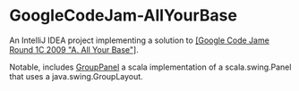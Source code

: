 GoogleCodeJam-AllYourBase
==========================

An IntelliJ IDEA project implementing a solution to
[[Google Code Jame Round 1C 2009 "A. All Your Base"]](http://code.google.com/codejam/contest/189252/dashboard).

Notable, includes 
[GroupPanel](https://github.com/carlgieringer/GoogleCodeJame-AllYourBase/blob/master/src/main/scala/GroupPanel.scala) 
a scala implementation of a scala.swing.Panel that uses a java.swing.GroupLayout.
